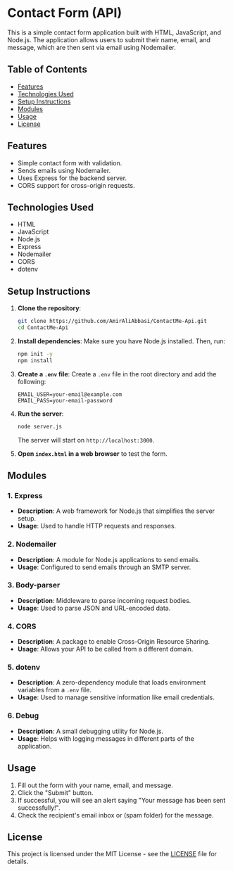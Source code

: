 # Contact Form (API)

This is a simple contact form application built with HTML, JavaScript, and Node.js. The application allows users to submit their name, email, and message, which are then sent via email using Nodemailer.

## Table of Contents

- [Features](#features)
- [Technologies Used](#technologies-used)
- [Setup Instructions](#setup-instructions)
- [Modules](#modules)
- [Usage](#usage)
- [License](#license)

## Features

- Simple contact form with validation.
- Sends emails using Nodemailer.
- Uses Express for the backend server.
- CORS support for cross-origin requests.

## Technologies Used

- HTML
- JavaScript
- Node.js
- Express
- Nodemailer
- CORS
- dotenv

## Setup Instructions

1. **Clone the repository**:
   ```bash
   git clone https://github.com/AmirAliAbbasi/ContactMe-Api.git
   cd ContactMe-Api
   ```

2. **Install dependencies**:
   Make sure you have Node.js installed. Then, run:
   ```bash
   npm init -y
   npm install
   ```

3. **Create a `.env` file**:
   Create a `.env` file in the root directory and add the following:
   ```plaintext
   EMAIL_USER=your-email@example.com
   EMAIL_PASS=your-email-password
   ```

4. **Run the server**:
   ```bash
   node server.js
   ```
   The server will start on `http://localhost:3000`.

5. **Open `index.html` in a web browser** to test the form.

## Modules

### 1. Express
- **Description**: A web framework for Node.js that simplifies the server setup.
- **Usage**: Used to handle HTTP requests and responses.

### 2. Nodemailer
- **Description**: A module for Node.js applications to send emails.
- **Usage**: Configured to send emails through an SMTP server.

### 3. Body-parser
- **Description**: Middleware to parse incoming request bodies.
- **Usage**: Used to parse JSON and URL-encoded data.

### 4. CORS
- **Description**: A package to enable Cross-Origin Resource Sharing.
- **Usage**: Allows your API to be called from a different domain.

### 5. dotenv
- **Description**: A zero-dependency module that loads environment variables from a `.env` file.
- **Usage**: Used to manage sensitive information like email credentials.

### 6. Debug
- **Description**: A small debugging utility for Node.js.
- **Usage**: Helps with logging messages in different parts of the application.

## Usage

1. Fill out the form with your name, email, and message.
2. Click the "Submit" button.
3. If successful, you will see an alert saying "Your message has been sent successfully!".
4. Check the recipient's email inbox or (spam folder) for the message.

## License

This project is licensed under the MIT License - see the [LICENSE](LICENSE) file for details.
```
